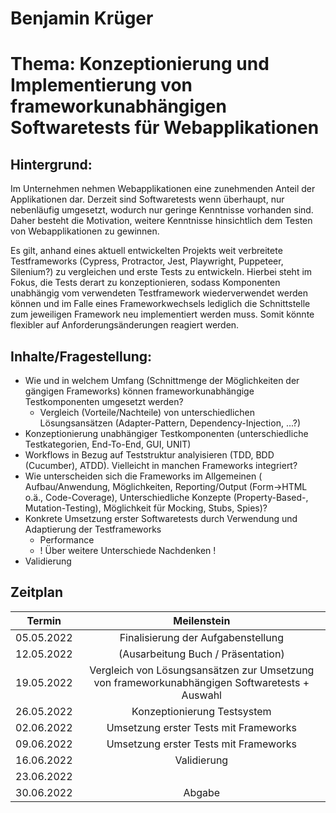 # Benjamin Krüger

# Thema: Konzeptionierung und Implementierung von frameworkunabhängigen Softwaretests für Webapplikationen

## Hintergrund:
Im Unternehmen nehmen Webapplikationen eine zunehmenden Anteil der Applikationen dar.
Derzeit sind Softwaretests wenn überhaupt, nur nebenläufig umgesetzt, wodurch nur geringe Kenntnisse vorhanden sind.
Daher besteht die Motivation, weitere Kenntnisse hinsichtlich dem Testen von Webapplikationen zu gewinnen.

Es gilt, anhand eines aktuell entwickelten Projekts weit verbreitete Testframeworks (Cypress, Protractor, Jest, Playwright, Puppeteer, Silenium?) zu vergleichen und erste Tests zu entwickeln.
Hierbei steht im Fokus, die Tests derart zu konzeptionieren, sodass Komponenten unabhängig vom verwendeten
Testframework wiederverwendet werden können und im Falle eines Frameworkwechsels lediglich die Schnittstelle zum jeweiligen Framework neu implementiert werden muss. Somit könnte flexibler auf Anforderungsänderungen reagiert werden.

## Inhalte/Fragestellung:
- Wie und in welchem Umfang (Schnittmenge der Möglichkeiten der gängigen Frameworks) können frameworkunabhängige Testkomponenten umgesetzt werden?
    - Vergleich (Vorteile/Nachteile) von unterschiedlichen Lösungsansätzen (Adapter-Pattern, Dependency-Injection, ...?)
- Konzeptionierung unabhängiger Testkomponenten (unterschiedliche Testkategorien, End-To-End, GUI, UNIT)
- Workflows in Bezug auf Teststruktur analyisieren (TDD, BDD (Cucumber), ATDD). Vielleicht in manchen Frameworks integriert?
- Wie unterscheiden sich die Frameworks im Allgemeinen (
    Aufbau/Anwendung,
    Möglichkeiten,
    Reporting/Output (Form->HTML o.ä., Code-Coverage),
    Unterschiedliche Konzepte (Property-Based-, Mutation-Testing),
    Möglichkeit für Mocking, Stubs, Spies)?
- Konkrete Umsetzung erster Softwaretests durch Verwendung und Adaptierung der Testframeworks
    - Performance
    - ! Über weitere Unterschiede Nachdenken !
- Validierung

## Zeitplan
| Termin     |     Meilenstein                      |
|:----------:|:------------------------------------:|
| 05.05.2022 | Finalisierung der Aufgabenstellung   |
| 12.05.2022 | (Ausarbeitung Buch / Präsentation)  |
| 19.05.2022 | Vergleich von Lösungsansätzen zur Umsetzung von frameworkunabhängigen Softwaretests + Auswahl      |
| 26.05.2022 | Konzeptionierung Testsystem          |
| 02.06.2022 | Umsetzung erster Tests mit Frameworks         |
| 09.06.2022 | Umsetzung erster Tests mit Frameworks                      |
| 16.06.2022 | Validierung                          |
| 23.06.2022 |                                      |
| 30.06.2022 | Abgabe                               |